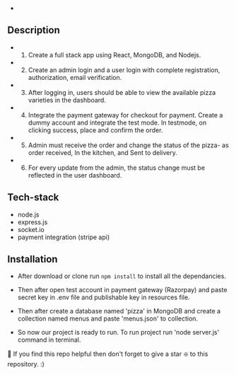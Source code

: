 
- 
## Description 

- 1. Create a full stack app using React, MongoDB, and Nodejs.

- 2. Create an admin login and a user login with complete registration, authorization, email verification.

- 3. After logging in, users should be able to view the available pizza varieties in the dashboard.

- 4. Integrate the payment gateway for checkout for payment. Create a dummy account and integrate the test mode. In testmode, on clicking success, place and confirm the order.

- 5. Admin must receive the order and change the status of the pizza- as order received, In the kitchen, and Sent to delivery.

- 6. For every update from the admin, the status change must be reflected in the user dashboard.

## Tech-stack
- node.js
- express.js
- socket.io
- payment integration (stripe api)

## Installation 

- After download or clone run `npm install` to install all the dependancies.

- Then after open test account in payment gateway (Razorpay) and paste secret key in .env file and publishable key in resources file. 

- Then after create a database named 'pizza' in MongoDB and create a collection named menus and paste 'menus.json' to collection. 

- So now our project is ready to run. To run project run 'node server.js' command in terminal.

🙏 If you find this repo helpful then don't forget to give a star ❇️ to this repository. :)
